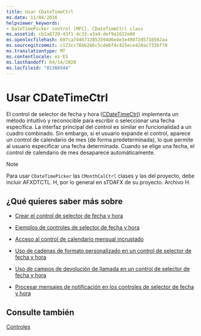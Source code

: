 ```yaml
---
title: Usar CDateTimeCtrl
ms.date: 11/04/2016
helpviewer_keywords:
- DateTimePicker control [MFC], CDateTimeCtrl class
ms.assetid: cb2a8720-43f1-4c33-a3a4-def9a1622e00
ms.openlocfilehash: 697ca7446712853594d6e4e3e49872d5710562aa
ms.sourcegitcommit: c123cc76bb2b6c5cde6f4c425ece420ac733bf70
ms.translationtype: MT
ms.contentlocale: es-ES
ms.lasthandoff: 04/14/2020
ms.locfileid: "81366544"
---
```

# <a name="using-cdatetimectrl"></a>Usar CDateTimeCtrl

El control de selector de fecha y hora ([CDateTimeCtrl](../mfc/reference/cdatetimectrl-class.md)) implementa un método intuitivo y reconocible para escribir o seleccionar una fecha específica. La interfaz principal del control es similar en funcionalidad a un cuadro combinado. Sin embargo, si el usuario expande el control, aparece un control de calendario de mes (de forma predeterminada), lo que permite al usuario especificar una fecha determinada. Cuando se elige una fecha, el control de calendario de mes desaparece automáticamente.

> [!NOTE]
> Para usar `CDateTimePicker` las `CMonthCalCtrl` clases y las del proyecto, debe incluir AFXDTCTL. H, por lo general en sTDAFX de su proyecto. Archivo H.

## <a name="what-do-you-want-to-know-more-about"></a>¿Qué quieres saber más sobre

- [Crear el control de selector de fecha y hora](../mfc/creating-the-date-and-time-picker-control.md)

- [Ejemplos de controles de selector de fecha y hora](../mfc/date-and-time-picker-control-examples.md)

- [Acceso al control de calendario mensual incrustado](../mfc/accessing-the-embedded-month-calendar-control.md)

- [Uso de cadenas de formato personalizado en un control de selector de fecha y hora](../mfc/using-custom-format-strings-in-a-date-and-time-picker-control.md)

- [Uso de campos de devolución de llamada en un control de selector de fecha y hora](../mfc/using-callback-fields-in-a-date-and-time-picker-control.md)

- [Procesar mensajes de notificación en los controles de selector de fecha y hora](../mfc/processing-notification-messages-in-date-and-time-picker-controls.md)

## <a name="see-also"></a>Consulte también

[Controles](../mfc/controls-mfc.md)

